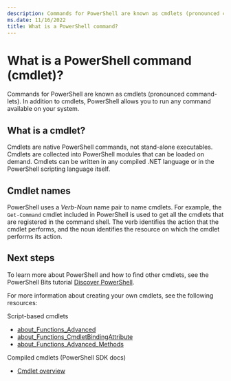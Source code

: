 ```yaml
---
description: Commands for PowerShell are known as cmdlets (pronounced command-lets)
ms.date: 11/16/2022
title: What is a PowerShell command?
---
```

# What is a PowerShell command (cmdlet)?

Commands for PowerShell are known as cmdlets (pronounced command-lets). In addition to cmdlets,
PowerShell allows you to run any command available on your system.

## What is a cmdlet?

Cmdlets are native PowerShell commands, not stand-alone executables. Cmdlets are collected into
PowerShell modules that can be loaded on demand. Cmdlets can be written in any compiled .NET
language or in the PowerShell scripting language itself.

## Cmdlet names

PowerShell uses a _Verb-Noun_ name pair to name cmdlets. For example, the `Get-Command` cmdlet
included in PowerShell is used to get all the cmdlets that are registered in the command shell. The
verb identifies the action that the cmdlet performs, and the noun identifies the resource on which
the cmdlet performs its action.

## Next steps

To learn more about PowerShell and how to find other cmdlets, see the PowerShell Bits tutorial
[Discover PowerShell][01].

For more information about creating your own cmdlets, see the following resources:

Script-based cmdlets

- [about_Functions_Advanced][02]
- [about_Functions_CmdletBindingAttribute][03]
- [about_Functions_Advanced_Methods][04]

Compiled cmdlets (PowerShell SDK docs)

- [Cmdlet overview][05]

<!-- link references -->
[01]: learn/tutorials/01-discover-powershell.md
[02]: /powershell/module/microsoft.powershell.core/about/about_functions_advanced
[03]: /powershell/module/microsoft.powershell.core/about/about_functions_cmdletbindingattribute
[04]: /powershell/module/microsoft.powershell.core/about/about_functions_advanced_methods
[05]: developer/cmdlet/cmdlet-overview.md
